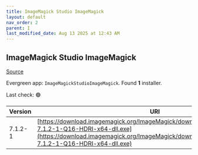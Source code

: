 ```yaml
---
title: ImageMagick Studio ImageMagick
layout: default
nav_order: 2
parent: I
last_modified_date: Aug 13 2025 at 12:43 AM
---
```


## ImageMagick Studio ImageMagick

[Source](https://imagemagick.org/)

Evergreen app: `ImageMagickStudioImageMagick`. Found **1** installer.

Last check: 🟢

| Version | URI                                                                                                                                                                                                                |
| ------- | ------------------------------------------------------------------------------------------------------------------------------------------------------------------------------------------------------------------ |
| 7.1.2-1 | [https://download.imagemagick.org/ImageMagick/download/binaries/ImageMagick-7.1.2-1-Q16-HDRI-x64-dll.exe](https://download.imagemagick.org/ImageMagick/download/binaries/ImageMagick-7.1.2-1-Q16-HDRI-x64-dll.exe) |
